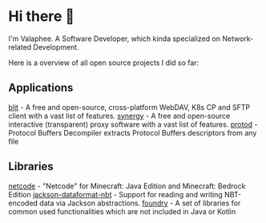 # Hi there 👋

I'm Valaphee. A Software Developer, which kinda specialized on Network-related Development.

Here is a overview of all open source projects I did so far:

## Applications
[blit](https://github.com/valaphee/blit) - A free and open-source, cross-platform WebDAV, K8s CP and SFTP client with a vast list of features.
[synergy](https://github.com/valaphee/synergy) - A free and open-source interactive (transparent) proxy software with a vast list of features.
[protod](https://github.com/valaphee/protod) - Protocol Buffers Decompiler extracts Protocol Buffers descriptors from any file

## Libraries
[netcode](https://github.com/valaphee/netcode) - "Netcode" for Minecraft: Java Edition and Minecraft: Bedrock Edition
[jackson-dataformat-nbt](https://github.com/valaphee/jackson-dataformat-nbt) - Support for reading and writing NBT-encoded data via Jackson abstractions.
[foundry](https://github.com/valaphee/foundry) - A set of libraries for common used functionalities which are not included in Java or Kotlin
